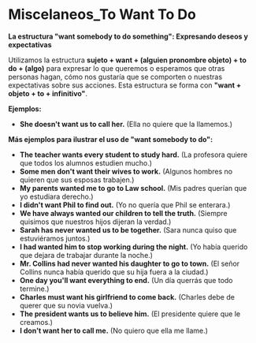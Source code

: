 # Miscelaneos_To Want To Do


**La estructura "want somebody to do something": Expresando deseos y expectativas**

Utilizamos la estructura **sujeto + want + (alguien pronombre objeto) + to do + (algo)** para expresar lo que queremos o esperamos que otras personas hagan, cómo nos gustaría que se comporten o nuestras expectativas sobre sus acciones.  Esta estructura se forma con **"want + objeto + to + infinitivo"**.

**Ejemplos:**

*   **She doesn't want us to call her.** (Ella no quiere que la llamemos.)

**Más ejemplos para ilustrar el uso de "want somebody to do":**

*   **The teacher wants every student to study hard.** (La profesora quiere que todos los alumnos estudien mucho.)
*   **Some men don't want their wives to work.** (Algunos hombres no quieren que sus esposas trabajen.)
*   **My parents wanted me to go to Law school.** (Mis padres querían que yo estudiara derecho.)
*   **I didn't want Phil to find out.** (Yo no quería que Phil se enterara.)
*   **We have always wanted our children to tell the truth.** (Siempre quisimos que nuestros hijos dijeran la verdad.)
*   **Sarah has never wanted us to be together.** (Sara nunca quiso que estuviéramos juntos.)
*   **I had wanted him to stop working during the night.** (Yo había querido que dejara de trabajar durante la noche.)
*   **Mr. Collins had never wanted his daughter to go to town.** (El señor Collins nunca había querido que su hija fuera a la ciudad.)
*   **One day you'll want everything to end.** (Un día querrás que todo termine.)
*   **Charles must want his girlfriend to come back.** (Charles debe de querer que su novia vuelva.)
*   **The president wants us to believe him.** (El presidente quiere que le creamos.)
*   **I don't want her to call me.** (No quiero que ella me llame.)

